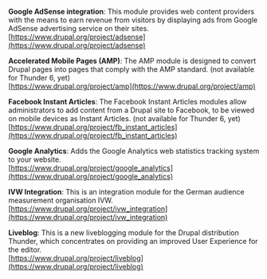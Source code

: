 **Google AdSense integration**: This module provides web content providers with the means to earn revenue from visitors by displaying ads from Google AdSense advertising service on their sites.<br />
[https://www.drupal.org/project/adsense](https://www.drupal.org/project/adsense)

**Accelerated Mobile Pages (AMP)**: The AMP module is designed to convert Drupal pages into pages that comply with the AMP standard. (not available for Thunder 6, yet)<br />
[https://www.drupal.org/project/amp](https://www.drupal.org/project/amp)

**Facebook Instant Articles**: The Facebook Instant Articles modules allow administrators to add content from a Drupal site to Facebook, to be viewed on mobile devices as Instant Articles. (not available for Thunder 6, yet)<br />
[https://www.drupal.org/project/fb_instant_articles](https://www.drupal.org/project/fb_instant_articles)

**Google Analytics**: Adds the Google Analytics web statistics tracking system to your website.<br />
[https://www.drupal.org/project/google_analytics](https://www.drupal.org/project/google_analytics)

**IVW Integration**: This is an integration module for the German audience measurement organisation IVW.<br />
[https://www.drupal.org/project/ivw_integration](https://www.drupal.org/project/ivw_integration)

**Liveblog**: This is a new liveblogging module for the Drupal distribution Thunder, which concentrates on providing an improved User Experience for the editor.<br />
[https://www.drupal.org/project/liveblog](https://www.drupal.org/project/liveblog)
